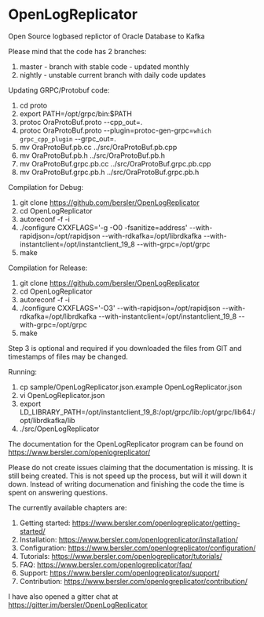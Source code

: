 # OpenLogReplicator
Open Source logbased replictor of Oracle Database to Kafka

Please mind that the code has 2 branches:
1. master - branch with stable code - updated monthly
2. nightly - unstable current branch with daily code updates

Updating GRPC/Protobuf code:
1. cd proto
2. export PATH=/opt/grpc/bin:$PATH
3. protoc OraProtoBuf.proto --cpp_out=.
4. protoc OraProtoBuf.proto --plugin=protoc-gen-grpc=`which grpc_cpp_plugin` --grpc_out=.
5. mv OraProtoBuf.pb.cc ../src/OraProtoBuf.pb.cpp
6. mv OraProtoBuf.pb.h ../src/OraProtoBuf.pb.h
7. mv OraProtoBuf.grpc.pb.cc ../src/OraProtoBuf.grpc.pb.cpp
8. mv OraProtoBuf.grpc.pb.h ../src/OraProtoBuf.grpc.pb.h

Compilation for Debug:
1. git clone https://github.com/bersler/OpenLogReplicator
2. cd OpenLogReplicator
3. autoreconf -f -i
4. ./configure CXXFLAGS='-g -O0 -fsanitize=address' --with-rapidjson=/opt/rapidjson --with-rdkafka=/opt/librdkafka --with-instantclient=/opt/instantclient_19_8 --with-grpc=/opt/grpc
5. make

Compilation for Release:
1. git clone https://github.com/bersler/OpenLogReplicator
2. cd OpenLogReplicator
3. autoreconf -f -i
4. ./configure CXXFLAGS='-O3' --with-rapidjson=/opt/rapidjson --with-rdkafka=/opt/librdkafka --with-instantclient=/opt/instantclient_19_8 --with-grpc=/opt/grpc
5. make

Step 3 is optional and required if you downloaded the files from GIT and timestamps of files may be changed.

Running:
1. cp sample/OpenLogReplicator.json.example OpenLogReplicator.json
2. vi OpenLogReplicator.json
3. export LD_LIBRARY_PATH=/opt/instantclient_19_8:/opt/grpc/lib:/opt/grpc/lib64:/opt/librdkafka/lib
4. ./src/OpenLogReplicator

The documentation for the OpenLogReplicator program can be found on https://www.bersler.com/openlogreplicator/

Please do not create issues claiming that the documentation is missing. It is still being created. This is not speed up the process, but will it will down it down. Instead of writing documenation and finishing the code the time is spent on answering questions.

The currently available chapters are:

1. Getting started: https://www.bersler.com/openlogreplicator/getting-started/
2. Installation: https://www.bersler.com/openlogreplicator/installation/
3. Configuration: https://www.bersler.com/openlogreplicator/configuration/
4. Tutorials: https://www.bersler.com/openlogreplicator/tutorials/
5. FAQ: https://www.bersler.com/openlogreplicator/faq/
6. Support: https://www.bersler.com/openlogreplicator/support/
7. Contribution: https://www.bersler.com/openlogreplicator/contribution/

I have also opened a gitter chat at https://gitter.im/bersler/OpenLogReplicator
